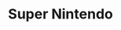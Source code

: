 ---
title: 'Super Nintendo'
slug: super-nintendo
shortname: SNES
company: nintendo
logo: '<path d="M9.73966667,5 C7.85866667,5 6.029,6.54733333 5.69366667,8.46333333 L5.69366667,8.49833333 L5.69366667,8.53233333 L5.69366667,8.56633333 L5.65966667,8.60033333 L5.65966667,8.66966667 L5.65966667,8.70366667 L5.62433333,8.77266667 L5.62433333,8.84166667 L5.59033333,8.91 L5.59033333,9.013 L5.55633333,9.082 L5.55633333,9.18533333 L5.52133333,9.28733333 L5.48733333,9.39066667 L5.45333333,9.596 L5.384,9.83533333 L5.351,10.0756667 L5.282,10.315 L5.247,10.5893333 L5.17766667,10.8636667 L5.10966667,11.1723333 L5.04066667,11.4466667 L4.93833333,12.0296667 L4.86933333,12.338 L4.80033333,12.6123333 L4.76733333,12.887 L4.698,13.1603333 L4.63,13.4356667 L4.595,13.71 L4.561,13.9493333 L4.49166667,14.1546667 L4.45666667,14.395 L4.45666667,14.4983333 L4.42366667,14.5663333 L4.42366667,14.6696667 L4.42366667,14.7386667 L4.38966667,14.8416667 L4.38966667,14.91 L4.38966667,14.979 L4.35466667,15.048 L4.35466667,15.082 L4.35466667,15.1163333 C4.31933333,15.9543333 4.43666667,17.0983333 4.698,17.3116667 C5.03066667,19.1573333 11.1846667,27.704 11.0076667,29.005 C10.8423333,30.31 10.1163333,34.15 10.1163333,34.15 C9.893,35.4436667 9.00966667,36.4803333 7.71666667,36.4803333 C6.42166667,36.4803333 5.53833333,35.4476667 5.76166667,34.15 L6.92733333,27.7713333 L2.33166667,27.7713333 L0.788333333,36.6196667 C0.473666667,38.4153333 1.69066667,39.8423333 3.49733333,39.8423333 L10.048,39.8423333 C11.863,39.8423333 13.5903333,38.4153333 13.923,36.6196667 C13.923,36.6196667 15.6103333,28.355 15.6023333,27.7713333 C15.5963333,27.1833333 15.4323333,27.1193333 15.4323333,27.1193333 C15.4323333,26.4473333 9.956,17.4066667 9.396,17.07 C9.15566667,16.93 8.95733333,16.0346667 8.94933333,15.4936667 C8.93933333,14.956 9.67066667,11.3436667 9.67066667,11.3436667 C9.893,10.0496667 11.1186667,9.012 12.4136667,9.012 C13.7076667,9.012 14.2483333,10.0496667 14.025,11.3436667 L13.0316667,17.07 L17.6606667,17.07 L19.273,8.46233333 C19.6376667,6.54733333 18.4106667,5 16.53,5 L9.73966667,5 Z M22.3596667,5 L16.8733333,36.6206667 C16.559,38.4163333 17.7746667,39.8433333 19.5823333,39.8433333 L26.1333333,39.8433333 C27.947,39.8433333 29.7066667,38.4163333 30.0423333,36.6206667 L35.906,5 L31.7906667,5 L26.2003333,35.7283333 C26.1193333,36.175 25.6856667,36.5513333 25.241,36.5513333 L21.982,36.5513333 C21.5263333,36.5513333 21.222,36.178 21.296,35.7283333 L26.7493333,5 L22.3596667,5 Z M38.1353333,5 L31.5163333,39.8433333 L35.906,39.8433333 L38.9246667,24.0676667 L44.514,24.0676667 C46.3326667,24.0676667 48.0563333,22.6296667 48.3886667,20.8436667 L50.7893333,8.46333333 C51.152,6.54333333 49.928,5 48.0473333,5 L42.525,5 L38.1353333,5 Z M53.808,5 L46.9496667,39.8433333 L56.8263333,39.8433333 L57.5113333,35.522 L52.642,35.522 L54.632,23.7593333 L59.5013333,23.7593333 L60.1866667,20.1236667 L55.3183333,20.1236667 L57.4783333,9.32133333 L62.3486667,9.32133333 L63.0326667,5 L53.808,5 Z M65.6056667,5 L59.0216667,39.8433333 L63.4113333,39.8433333 L66.395,24.0676667 L69.5166667,24.0676667 C69.926,24.4503333 69.9753333,25.1543333 70.0293333,25.508 C70.1103333,26.0206667 70.1966667,26.6756667 70.1333333,27.1883333 C70.0763333,27.697 67.732,39.8423333 67.732,39.8423333 L72.1223333,39.8423333 C72.1223333,39.8423333 74.5913333,26.6116667 74.5913333,26.3993333 C74.5993333,26.183 74.5913333,25.505 74.3526667,25.1303333 C74.1916667,24.89 73.915,24.338 73.5966667,24.1366667 C72.9836667,23.7433333 72.2926667,23.4836667 72.2926667,23.4836667 L71.9833333,23.4836667 C73.24,22.989 75.6076667,22.1736667 75.86,20.8436667 L78.2596667,8.46333333 C78.6243333,6.54333333 77.3983333,5 75.5166667,5 L65.6056667,5 Z M89.098,5 L82.478,39.8433333 L87.5196667,39.8433333 L91.5996667,19.644 L93.2123333,39.8433333 L97.6026667,39.8433333 L104.221667,5 L99.18,5 L95.751,23.2103333 L93.4866667,5 L89.098,5 Z M106.518333,5 L99.9003333,39.8433333 L104.29,39.8433333 L110.907667,5 L106.518333,5 Z M113.204333,5 L106.586333,39.8433333 L111.663,39.8433333 L115.744,19.644 L117.355333,39.8433333 L121.746,39.8433333 L128.364,5 L123.288333,5 L119.893333,23.2103333 L117.63,5 L113.204333,5 Z M130.216667,5 L129.392667,9.32133333 L132.135667,9.32133333 L126.717667,39.8433333 L131.725,39.8433333 L137.246333,9.32133333 L139.886333,9.32133333 L140.572333,5 L130.216667,5 Z M142.288,5 L135.429667,39.8433333 L145.305667,39.8433333 L145.991667,35.522 L141.122333,35.522 L143.146333,23.7593333 L148.014667,23.7593333 L148.701667,20.1236667 L143.831333,20.1236667 L145.956667,9.32133333 L150.826667,9.32133333 L151.513,5 L142.288,5 Z M153.433667,5 L146.814667,39.8433333 L151.889333,39.8433333 L155.971667,19.644 L157.584,39.8433333 L161.973667,39.8433333 L168.592667,5 L163.517,5 L160.120667,23.2103333 L157.857333,5 L153.433667,5 Z M170.891,5 L164.27,39.8433333 L174.284,39.8433333 C176.103,39.8433333 177.857333,38.4163333 178.195,36.6206667 L183.509,8.46433333 C183.869667,6.54333333 182.647667,5 180.766,5 L170.891,5 Z M189.717333,5 C187.834333,5 186.040667,6.54733333 185.704333,8.46333333 L180.799,36.6196667 C180.481333,38.4163333 181.670333,39.8433333 183.476,39.8433333 L190.711667,39.8433333 C192.525667,39.8433333 194.284333,38.4153333 194.621667,36.6196667 L199.935667,8.46333333 C200.301333,6.54733333 199.071333,5 197.193667,5 L189.717333,5 Z M174.627667,9.013 L176.651667,9.013 C177.945667,9.013 178.829,10.0496667 178.605667,11.3446667 L174.284,34.151 C174.058667,35.4446667 172.801,36.5173333 171.506,36.5173333 L169.517,36.5173333 L174.627667,9.013 Z M192.289333,9.013 L192.426333,9.013 C193.720333,9.013 194.569667,10.0496667 194.346333,11.3446667 L190.232,34.151 C190.007667,35.4406667 188.815,36.5173333 187.523,36.5173333 C186.227,36.5173333 185.687333,35.4446667 185.909667,34.151 L189.990667,11.3446667 L190.023667,11.2413333 L190.058667,11.1383333 L190.092,11.001 L190.126,10.898 L190.161,10.7606667 L190.194,10.6576667 L190.229,10.5543333 L190.296333,10.4523333 L190.330333,10.349 L190.400333,10.246 L190.434333,10.1436667 L190.502667,10.0406667 L190.572667,9.97133333 L190.639667,9.86933333 L190.709667,9.76633333 L190.812,9.697 L190.881,9.628 L190.950333,9.559 L191.051333,9.48966667 L191.155333,9.42166667 L191.224667,9.35366667 L191.326667,9.28433333 L191.43,9.25033333 L191.533,9.18133333 L191.602,9.14733333 L191.738333,9.11233333 L191.840667,9.079 L191.943667,9.079 L192.045667,9.044 L192.184,9.044 L192.289333,9.013 Z M42.3526667,9.15033333 L44.48,9.15033333 C44.9466667,9.15033333 45.937,10.219 45.852,10.6936667 L44.0333333,19.3016667 C43.949,19.7473333 43.3483333,20.7746667 42.9036667,20.7746667 L40.3296667,20.7746667 L40.2956667,20.7746667 L40.2616667,20.7746667 L40.2273333,20.7416667 L40.1933333,20.7416667 L40.1593333,20.7416667 L40.1243333,20.7416667 L40.0903333,20.7416667 L40.0903333,20.7066667 L40.0553333,20.7066667 L40.0213333,20.7066667 L39.986,20.6736667 L39.952,20.6736667 L39.918,20.6386667 L39.884,20.6043333 L39.85,20.6043333 L39.85,20.5693333 L39.816,20.5353333 L39.7806667,20.5013333 L39.7806667,20.4673333 L39.7466667,20.4333333 L39.7116667,20.398 L39.7116667,20.365 L39.7116667,20.33 L39.6776667,20.296 L39.6776667,20.262 L39.6776667,20.228 L39.6426667,20.194 L39.6426667,20.1596667 C39.6426667,20.1026667 39.6366667,20.0166667 39.6426667,19.9533333 L41.7006667,9.42466667 C41.89,9.26933333 42.1203333,9.15033333 42.3526667,9.15033333 Z M69.6846667,9.15033333 L69.72,9.15033333 L69.754,9.15033333 L69.788,9.15033333 L69.822,9.15033333 L71.812,9.15033333 C72.2796667,9.15033333 73.2753333,10.219 73.183,10.6936667 L71.3643333,19.2663333 C71.2853333,19.716 70.1686667,20.7756667 69.72,20.7756667 L67.833,20.7756667 C67.4433333,20.7756667 67.175,20.5193333 67.147,20.1596667 C67.147,20.1026667 67.139,20.0206667 67.147,19.9533333 L69.171,9.42466667 L69.204,9.39066667 L69.239,9.35766667 L69.3063333,9.32266667 L69.3403333,9.32266667 L69.3743333,9.28833333 L69.4083333,9.25433333 L69.4423333,9.25433333 L69.4763333,9.22033333 L69.5116667,9.22033333 L69.5796667,9.18633333 L69.6136667,9.18633333 L69.6466667,9.18633333 L69.6806667,9.18633333 L69.6806667,9.15233333 L69.6846667,9.15233333 L69.6846667,9.15033333 Z M0,42.861 L0,54.282 L195.752333,54.282 L195.752333,42.861 L0,42.861 Z M143.901333,44.0616667 L143.934333,44.0616667 L143.967667,44.0616667 L144.002667,44.0616667 L144.035667,44.0616667 L144.069667,44.0616667 L145.579,44.0616667 C145.986667,44.0616667 146.278,44.3873333 146.196,44.816 L145.818333,46.7366667 L144.893,46.7366667 L145.097333,45.468 C145.144333,45.1813333 144.975,44.953 144.686667,44.953 C144.400333,44.953 144.116667,45.1803333 144.069667,45.468 L143.899333,46.3953333 C143.869333,46.4493333 143.955333,46.7096667 144.000667,46.7376667 C144.127667,46.811 145.338667,48.818 145.338667,48.966 C145.366667,49.0403333 145.383667,49.0763333 145.371667,49.1043333 C145.337667,49.3546667 144.994,51.0583333 144.994,51.0583333 C144.921,51.449 144.540333,51.7773333 144.137667,51.7773333 L142.696667,51.7773333 C142.297,51.7773333 142.039667,51.449 142.113667,51.0583333 L142.458333,49.1043333 L143.451667,49.1043333 L143.213333,50.5103333 C143.167333,50.796 143.333667,51.0583333 143.623,51.0583333 C143.901333,51.0583333 144.197,50.798 144.242,50.5103333 L144.447333,49.3776667 C144.264,48.905 143.05,47.1803333 142.972,46.7706667 C142.919,46.7246667 142.897,46.4773333 142.904,46.291 C142.915,46.0876667 143.178333,44.816 143.178333,44.816 L143.213333,44.816 L143.213333,44.7816667 L143.213333,44.7486667 L143.213333,44.7146667 L143.246333,44.6456667 L143.246333,44.6126667 L143.279333,44.5776667 L143.279333,44.5433333 L143.313667,44.5103333 L143.313667,44.4753333 L143.347667,44.4423333 L143.382667,44.4073333 L143.382667,44.3743333 L143.415667,44.3743333 L143.450667,44.34 L143.483667,44.305 L143.518,44.272 L143.518,44.237 L143.552,44.237 L143.585,44.204 L143.618,44.17 L143.653,44.17 L143.687,44.136 L143.721,44.136 L143.755333,44.1026667 L143.789333,44.1026667 L143.858333,44.1026667 L143.901333,44.0616667 Z M151.787333,44.0616667 L153.022,44.0616667 L153.193333,46.977 L154.770667,44.0616667 L156.006667,44.0616667 L153.468667,48.5203333 L152.852,51.7773333 L151.754333,51.7773333 L152.304,48.279 L151.787333,44.0616667 Z M163.002,44.0616667 L163.035333,44.0616667 L163.070333,44.0616667 L163.103333,44.0616667 L163.138333,44.0616667 L163.171333,44.0616667 L164.680667,44.0616667 C165.087333,44.0616667 165.371667,44.3873333 165.297667,44.816 L164.92,46.7366667 L163.993667,46.7366667 L164.2,45.468 C164.246,45.1813333 164.078667,44.953 163.788333,44.953 C163.502,44.953 163.216333,45.1803333 163.171333,45.468 L163,46.3953333 C162.964,46.4493333 163.046333,46.7096667 163.102333,46.7376667 C163.223333,46.811 164.440333,48.818 164.440333,48.966 C164.476333,49.0403333 164.475333,49.0763333 164.475333,49.1043333 C164.428333,49.3546667 164.132,51.0583333 164.132,51.0583333 C164.057667,51.449 163.673,51.7773333 163.272667,51.7773333 L161.799333,51.7773333 C161.399667,51.7773333 161.141333,51.449 161.214333,51.0583333 L161.558,49.1043333 L162.553333,49.1043333 L162.314,50.5103333 C162.267,50.797 162.445333,51.0593333 162.724667,51.0593333 C163.01,51.0593333 163.285667,50.799 163.341667,50.5103333 L163.547,49.3786667 C163.359667,48.906 162.152,47.1813333 162.072667,46.7716667 C162.020667,46.7246667 161.998667,46.4783333 162.004667,46.292 C162.014667,46.0876667 162.279,44.817 162.279,44.817 L162.312,44.7826667 L162.312,44.7496667 L162.312,44.7156667 L162.346,44.6466667 L162.346,44.6126667 L162.380333,44.5776667 L162.380333,44.5443333 L162.414333,44.5103333 L162.414333,44.4753333 L162.448333,44.4423333 L162.482333,44.4073333 L162.482333,44.3743333 L162.517333,44.3743333 L162.549333,44.34 L162.583667,44.305 L162.617667,44.272 L162.651667,44.237 L162.685667,44.204 L162.719667,44.17 L162.753667,44.17 L162.788667,44.136 L162.822,44.136 L162.856,44.1026667 L162.889,44.1026667 L162.957,44.1026667 L163.002,44.0616667 Z M170.992,44.0616667 L173.291667,44.0616667 L173.119333,44.988 L172.535333,44.988 L171.335667,51.7783333 L170.204,51.7783333 L171.403667,44.988 L170.821,44.988 L170.992,44.0616667 Z M179.976667,44.0616667 L182.034667,44.0616667 L181.862667,44.988 L180.799,44.988 L180.320333,47.4226667 L181.416667,47.4226667 L181.244667,48.211 L180.181,48.211 L179.736333,50.818 L180.798,50.818 L180.661667,51.7773333 L178.466333,51.7773333 L179.976667,44.0616667 Z M188.448333,44.0616667 L189.717333,44.0616667 L189.921667,48.5203333 L191.876667,44.0956667 L193.110333,44.0616667 L191.809333,51.7773333 L190.849,51.7773333 L191.465,47.6973333 L189.749333,51.7773333 L189.063333,51.7773333 L188.859,47.593 L188.104,51.7773333 L186.971333,51.7773333 L188.448333,44.0616667 Z M4.25233333,44.337 L6.27633333,44.337 L6.13833333,45.2956667 L5.04166667,45.2956667 L4.596,47.6973333 L5.65966667,47.6973333 L5.52133333,48.5213333 L4.42366667,48.5213333 L4.013,51.1273333 L5.07566667,51.1273333 L4.90433333,52.0876667 L2.709,52.0876667 L4.25233333,44.337 Z M13.7176667,44.337 L14.678,44.337 L15.192,48.3833333 L15.946,44.337 L17.0786667,44.337 L15.6023333,52.0856667 L14.643,52.0856667 L14.2653333,47.592 L13.374,52.0856667 L12.2423333,52.0856667 L13.7176667,44.337 Z M24.006,44.337 L26.2696667,44.337 L26.1333333,45.2956667 L25.5493333,45.2956667 L24.3146667,52.0866667 L23.219,52.0866667 L24.4176667,45.2956667 L23.8006667,45.2956667 L24.006,44.337 Z M33.986,44.337 L36.0433333,44.337 L35.872,45.2956667 L34.8083333,45.2956667 L34.3286667,47.6973333 L35.3913333,47.6973333 L35.254,48.5213333 L34.1913333,48.5213333 L33.7456667,51.1273333 L34.8093333,51.1273333 L34.672,52.0876667 L32.478,52.0876667 L33.986,44.337 Z M43.6576667,44.337 L45.852,44.337 C46.2586667,44.337 46.516,44.6966667 46.435,45.1243333 L45.921,47.8673333 C45.864,48.165 45.3413333,48.4073333 45.0626667,48.5203333 L45.132,48.5203333 L45.166,48.5203333 L45.201,48.5203333 L45.201,48.5533333 L45.235,48.5533333 L45.27,48.5533333 L45.303,48.5533333 L45.3383333,48.5533333 L45.3723333,48.5876667 L45.4063333,48.5876667 L45.4403333,48.5876667 L45.4753333,48.5876667 L45.4753333,48.6206667 L45.5093333,48.6206667 L45.5443333,48.6206667 L45.5443333,48.6556667 L45.5786667,48.6556667 C45.6246667,48.7386667 45.6466667,48.985 45.6466667,49.0323333 C45.6466667,49.0783333 45.0966667,52.0846667 45.0966667,52.0846667 L44.1023333,52.0846667 C44.1023333,52.0846667 44.634,49.3846667 44.652,49.2736667 C44.6633333,49.1533333 44.639,49.0083333 44.618,48.897 C44.61,48.814 44.606,48.6716667 44.515,48.5876667 L43.829,48.5876667 L43.177,52.0846667 L42.1823333,52.0846667 L43.6576667,44.337 Z M53.4643333,44.337 L55.762,44.337 L55.6256667,45.2956667 L55.0426667,45.2956667 L53.808,52.0866667 L52.7103333,52.0866667 L53.911,45.2956667 L53.294,45.2956667 L53.4643333,44.337 Z M64.8846667,44.337 L66.1886667,44.337 L65.777,52.0856667 L64.473,52.0856667 L64.6443333,50.302 L63.856,50.302 L63.204,52.0856667 L62.0393333,52.0856667 L64.8846667,44.337 Z M74.0083333,44.337 L75.0016667,44.337 L73.5266667,52.0856667 L72.566,52.0856667 L74.0083333,44.337 Z M82.8556667,44.337 L83.816,44.337 L84.3296667,48.3833333 L85.086,44.337 L86.1826667,44.337 L84.7423333,52.0856667 L83.748,52.0856667 L83.4043333,47.592 L82.512,52.0856667 L81.3813333,52.0856667 L82.8556667,44.337 Z M94.2076667,44.337 L95.4766667,44.337 L95.681,48.83 L97.638,44.3723333 L98.8706667,44.3723333 L97.5676667,52.0876667 L96.6073333,52.0876667 L97.2243333,48.0066667 L95.5086667,52.0876667 L94.8226667,52.0876667 L94.6173333,47.9046667 L93.864,52.0876667 L92.7656667,52.0876667 L94.2076667,44.337 Z M106.656333,44.337 L108.679333,44.337 L108.541333,45.2956667 L107.444667,45.2956667 L107,47.6973333 L108.062667,47.6973333 L107.924333,48.5213333 L106.828667,48.5213333 L106.383,51.1273333 L107.478667,51.1273333 L107.307333,52.0876667 L105.148,52.0876667 L106.656333,44.337 Z M116.600333,44.337 L117.560667,44.337 L118.075667,48.3833333 L118.829667,44.337 L119.926333,44.337 L118.487333,52.0856667 L117.526667,52.0856667 L117.149333,47.592 L116.257,52.0856667 L115.125,52.0856667 L116.600333,44.337 Z M126.786667,44.337 L129.084,44.337 L128.913,45.2956667 L128.33,45.2956667 L127.130333,52.0866667 L126.031667,52.0866667 L127.233333,45.2956667 L126.616333,45.2956667 L126.786667,44.337 Z M44.583,45.2616667 C44.529,45.2616667 44.484,45.2936667 44.445,45.3306667 L43.9993333,47.662 C43.9993333,47.6813333 43.9993333,47.6783333 43.9993333,47.6973333 C43.9993333,47.7713333 44.0513333,47.8333333 44.1363333,47.8333333 L44.548,47.8333333 C44.65,47.8333333 44.9066667,47.628 44.9256667,47.525 L45.302,45.604 C45.32,45.494 45.131,45.2606667 45.0276667,45.2606667 L44.583,45.2616667 Z M64.8846667,47.593 L64.1643333,49.548 L64.7133333,49.548 L64.8846667,47.593 Z" />'
disc: false
cartridge: true
color: red-700
order: 13
---